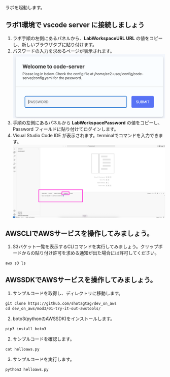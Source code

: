 
ラボを起動します。

## ラボ1環境で vscode server に接続しましょう

1. ラボ手順の左側にあるパネルから、**LabWorkspaceURL URL** の値をコピーし、新しいブラウザタブに貼り付けます。
1. パスワードの入力を求めるページが表示されます。
![alt text](image-1.png)
1. 手順の左側にあるパネルから **LabWorkspacePassword** の値をコピーし、Password フィールドに貼り付けてログインします。 
1. Visual Studio Code IDE が表示されます。terminalでコマンドを入力できます。
![alt text](image-2.png)

## AWSCLIでAWSサービスを操作してみましょう。

1. S3バケット一覧を表示するCLIコマンドを実行してみましょう。クリップボードからの貼り付け許可を求める通知が出た場合には許可してください。
```
aws s3 ls
```

## AWSSDKでAWSサービスを操作してみましょう。

1. サンプルコードを取得し、ディレクトリに移動します。
```
git clone https://github.com/shotagtag/dev_on_aws
cd dev_on_aws/mod3/01-try-it-out-awstools/
```

2. boto3(pythonのAWSSDK)をインストールします。
```
pip3 install boto3
```

2. サンプルコードを確認します。
```
cat helloaws.py
```

3. サンプルコードを実行します。
```
python3 helloaws.py
```


